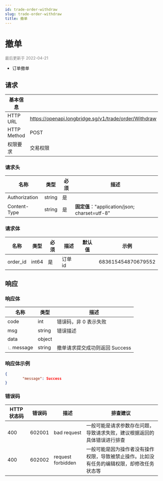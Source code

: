 ```yaml
---
id: trade-order-withdraw
slug: trade-order-withdraw
title: 撤单
---
```


#  撤单

<font color='gray' size='2'>最后更新于 2022-04-21</font>

 - 订单撤单

## 请求

| 基本信息    |                                                       |
| ----------- | ----------------------------------------------------- |
| HTTP URL    | https://openapi.longbridge.sg/v1/trade/order/Withdraw |
| HTTP Method | POST                                                  |
| 权限要求    | 交易权限                                              |

### 请求头

| 名称          | 类型   | 必须 | 描述                                          |
| ------------- | ------ | ---- | --------------------------------------------- |
| Authorization | string | 是   |                                               |
| Content-Type  | string | 是   | **固定值**："application/json; charset=utf-8" |

### 请求体

| 名称     | 类型  | 必须 | 描述    | 默认值 | 示例               |
| -------- | ----- | ---- | ------- | ------ | ------------------ |
| order_id | int64 | 是   | 订单 id |        | 683615454870679552 |


## 响应

### 响应体

| 名称                               | 类型   | 描述                           |
| ---------------------------------- | ------ | ------------------------------ |
| code                               | int    | 错误码，非 0 表示失败          |
| msg                                | string | 错误描述                       |
| data                               | object |                                |
| <font color="grey">∟</font>message | string | 撤单请求提交成功则返回 Success |




### 响应体示例

```json
{
        "message": Success
}
```

### 错误码

| HTTP 状态码 | 错误码 | 描述              | 排查建议                                                     |
| ----------- | ------ | ----------------- | ------------------------------------------------------------ |
| 400         | 602001 | bad request       | 一般可能是请求参数存在问题，导致请求失败，建议根据返回的具体错误进行排查 |
| 400         | 602002 | request forbidden | 一般可能是因为操作者没有操作权限，导致被禁止操作。比如没有任务的编辑权限，却修改任务状态等 |
